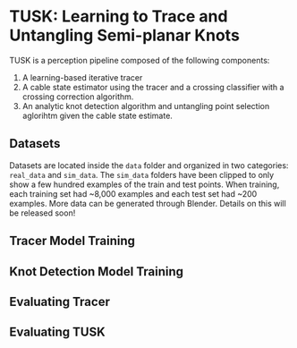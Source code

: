 # TUSK: Learning to Trace and Untangling Semi-planar Knots
TUSK is a perception pipeline composed of the following components:
1. A learning-based iterative tracer
2. A cable state estimator using the tracer and a crossing classifier with a crossing correction algorithm. 
3. An analytic knot detection algorithm and untangling point selection aglorihtm given the cable state estimate.

## Datasets 
Datasets are located inside the ``data`` folder and organized in two categories: ``real_data`` and ``sim_data``. The ``sim_data`` folders have been clipped to only show a few hundred examples of the train and test points. When training, each training set had ~8,000 examples and each test set had ~200 examples. More data can be generated through Blender. Details on this will be released soon!

## Tracer Model Training 

## Knot Detection Model Training 

## Evaluating Tracer 

## Evaluating TUSK
